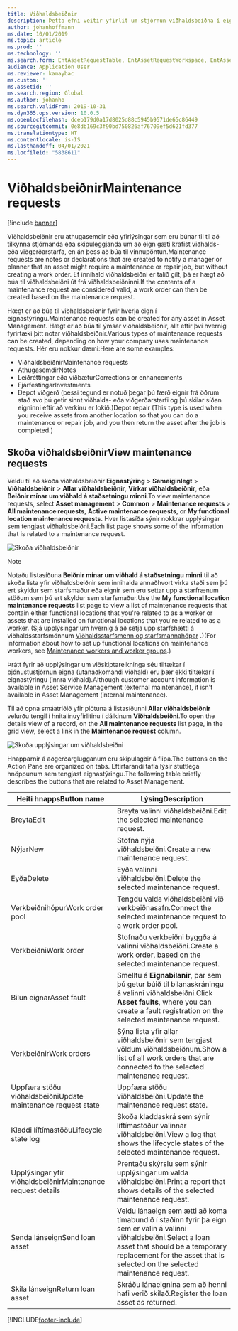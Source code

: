 ```yaml
---
title: Viðhaldsbeiðnir
description: Þetta efni veitir yfirlit um stjórnun viðhaldsbeiðna í eignastjórnun
author: johanhoffmann
ms.date: 10/01/2019
ms.topic: article
ms.prod: ''
ms.technology: ''
ms.search.form: EntAssetRequestTable, EntAssetRequestWorkspace, EntAssetRequestActivePart, EntAssetRequestWorkOrderActive, EntAssetRequestType, EntAssetRequestTableCreateWO, EntAssetRequestTableLookup, EntAssetRequestTableActivePart, EntAssetMobileRequestDetails
audience: Application User
ms.reviewer: kamaybac
ms.custom: ''
ms.assetid: ''
ms.search.region: Global
ms.author: johanho
ms.search.validFrom: 2019-10-31
ms.dyn365.ops.version: 10.0.5
ms.openlocfilehash: dceb179d0a17d8025d88c5945b9571de65c86449
ms.sourcegitcommit: 0e8db169c3f90bd750826af76709ef5d621fd377
ms.translationtype: HT
ms.contentlocale: is-IS
ms.lasthandoff: 04/01/2021
ms.locfileid: "5838611"
---
```

# <a name="maintenance-requests"></a><span data-ttu-id="64084-103">Viðhaldsbeiðnir</span><span class="sxs-lookup"><span data-stu-id="64084-103">Maintenance requests</span></span>

[!include [banner](../../includes/banner.md)]

 

<span data-ttu-id="64084-104">Viðhaldsbeiðnir eru athugasemdir eða yfirlýsingar sem eru búnar til til að tilkynna stjórnanda eða skipuleggjanda um að eign gæti krafist viðhalds- eða viðgerðarstarfa, en án þess að búa til vinnupöntun.</span><span class="sxs-lookup"><span data-stu-id="64084-104">Maintenance requests are notes or declarations that are created to notify a manager or planner that an asset might require a maintenance or repair job, but without creating a work order.</span></span> <span data-ttu-id="64084-105">Ef innihald viðhaldsbeiðni er talið gilt, þá er hægt að búa til viðhaldsbeiðni út frá viðhaldsbeiðninni.</span><span class="sxs-lookup"><span data-stu-id="64084-105">If the contents of a maintenance request are considered valid, a work order can then be created based on the maintenance request.</span></span>

<span data-ttu-id="64084-106">Hægt er að búa til viðhaldsbeiðnir fyrir hverja eign í eignastýringu.</span><span class="sxs-lookup"><span data-stu-id="64084-106">Maintenance requests can be created for any asset in Asset Management.</span></span> <span data-ttu-id="64084-107">Hægt er að búa til ýmsar viðhaldsbeiðnir, allt eftir því hvernig fyrirtæki þitt notar viðhaldsbeiðnir.</span><span class="sxs-lookup"><span data-stu-id="64084-107">Various types of maintenance requests can be created, depending on how your company uses maintenance requests.</span></span> <span data-ttu-id="64084-108">Hér eru nokkur dæmi:</span><span class="sxs-lookup"><span data-stu-id="64084-108">Here are some examples:</span></span>

- <span data-ttu-id="64084-109">Viðhaldsbeiðnir</span><span class="sxs-lookup"><span data-stu-id="64084-109">Maintenance requests</span></span>
- <span data-ttu-id="64084-110">Athugasemdir</span><span class="sxs-lookup"><span data-stu-id="64084-110">Notes</span></span>
- <span data-ttu-id="64084-111">Leiðréttingar eða viðbætur</span><span class="sxs-lookup"><span data-stu-id="64084-111">Corrections or enhancements</span></span>
- <span data-ttu-id="64084-112">Fjárfestingar</span><span class="sxs-lookup"><span data-stu-id="64084-112">Investments</span></span>
- <span data-ttu-id="64084-113">Depot viðgerð (þessi tegund er notuð þegar þú færð eignir frá öðrum stað svo þú getir sinnt viðhalds- eða viðgerðarstarfi og þú skilar síðan eigninni eftir að verkinu er lokið.)</span><span class="sxs-lookup"><span data-stu-id="64084-113">Depot repair (This type is used when you receive assets from another location so that you can do a maintenance or repair job, and you then return the asset after the job is completed.)</span></span>

## <a name="view-maintenance-requests"></a><span data-ttu-id="64084-114">Skoða viðhaldsbeiðnir</span><span class="sxs-lookup"><span data-stu-id="64084-114">View maintenance requests</span></span>

<span data-ttu-id="64084-115">Veldu til að skoða viðhaldsbeiðnir **Eignastýring** \> **Sameiginlegt** \> **Viðhaldsbeiðnir** \> **Allar viðhaldsbeiðnir**, **Virkar viðhaldsbeiðnir**, eða **Beiðnir mínar um viðhald á staðsetningu minni**.</span><span class="sxs-lookup"><span data-stu-id="64084-115">To view maintenance requests, select **Asset management** \> **Common** \> **Maintenance requests** \> **All maintenance requests**, **Active maintenance requests**, or **My functional location maintenance requests**.</span></span> <span data-ttu-id="64084-116">Hver listasíða sýnir nokkrar upplýsingar sem tengjast viðhaldsbeiðni.</span><span class="sxs-lookup"><span data-stu-id="64084-116">Each list page shows some of the information that is related to a maintenance request.</span></span>

![Skoða viðhaldsbeiðnir](media/01-manage-maintenance-requests.png)

> [!NOTE]
> <span data-ttu-id="64084-118">Notaðu listasíðuna **Beiðnir mínar um viðhald á staðsetningu minni** til að skoða lista yfir viðhaldsbeiðnir sem innihalda annaðhvort virka staði sem þú ert skyldur sem starfsmaður eða eignir sem eru settar upp á starfrænum stöðum sem þú ert skyldur sem starfsmaður.</span><span class="sxs-lookup"><span data-stu-id="64084-118">Use the **My functional location maintenance requests** list page to view a list of maintenance requests that contain either functional locations that you're related to as a worker or assets that are installed on functional locations that you're related to as a worker.</span></span> <span data-ttu-id="64084-119">(Sjá upplýsingar um hvernig á að setja upp starfshætti á viðhaldsstarfsmönnum [Viðhaldsstarfsmenn og starfsmannahópar](../setup-for-objects/workers-and-worker-groups.md) .)</span><span class="sxs-lookup"><span data-stu-id="64084-119">(For information about how to set up functional locations on maintenance workers, see [Maintenance workers and worker groups](../setup-for-objects/workers-and-worker-groups.md).)</span></span>
> 
> <span data-ttu-id="64084-120">Þrátt fyrir að upplýsingar um viðskiptareikninga séu tiltækar í þjónustustjórnun eigna (utanaðkomandi viðhald) eru þær ekki tiltækar í eignastýringu (innra viðhald).</span><span class="sxs-lookup"><span data-stu-id="64084-120">Although customer account information is available in Asset Service Management (external maintenance), it isn't available in Asset Management (internal maintenance).</span></span>

<span data-ttu-id="64084-121">Til að opna smáatriðið yfir plötuna á listasíðunni **Allar viðhaldsbeiðnir** velurðu tengil í hnitalínuyfirlitinu í dálkinum **Viðhaldsbeiðni**.</span><span class="sxs-lookup"><span data-stu-id="64084-121">To open the details view of a record, on the **All maintenance requests** list page, in the grid view, select a link in the **Maintenance request** column.</span></span>

![Skoða upplýsingar um viðhaldsbeiðni](media/02-manage-maintenance-requests.png)

<span data-ttu-id="64084-123">Hnapparnir á aðgerðarglugganum eru skipulagðir á flipa.</span><span class="sxs-lookup"><span data-stu-id="64084-123">The buttons on the Action Pane are organized on tabs.</span></span> <span data-ttu-id="64084-124">Eftirfarandi tafla lýsir stuttlega hnöppunum sem tengjast eignastýringu.</span><span class="sxs-lookup"><span data-stu-id="64084-124">The following table briefly describes the buttons that are related to Asset Management.</span></span>

| <span data-ttu-id="64084-125">Heiti hnapps</span><span class="sxs-lookup"><span data-stu-id="64084-125">Button name</span></span>                      | <span data-ttu-id="64084-126">Lýsing</span><span class="sxs-lookup"><span data-stu-id="64084-126">Description</span></span> |
|----------------------------------|-------------|
| <span data-ttu-id="64084-127">Breyta</span><span class="sxs-lookup"><span data-stu-id="64084-127">Edit</span></span>                             | <span data-ttu-id="64084-128">Breyta valinni viðhaldsbeiðni.</span><span class="sxs-lookup"><span data-stu-id="64084-128">Edit the selected maintenance request.</span></span> |
| <span data-ttu-id="64084-129">Nýjar</span><span class="sxs-lookup"><span data-stu-id="64084-129">New</span></span>                              | <span data-ttu-id="64084-130">Stofna nýja viðhaldsbeiðni.</span><span class="sxs-lookup"><span data-stu-id="64084-130">Create a new maintenance request.</span></span> |
| <span data-ttu-id="64084-131">Eyða</span><span class="sxs-lookup"><span data-stu-id="64084-131">Delete</span></span>                           | <span data-ttu-id="64084-132">Eyða valinni viðhaldsbeiðni.</span><span class="sxs-lookup"><span data-stu-id="64084-132">Delete the selected maintenance request.</span></span> |
| <span data-ttu-id="64084-133">Verkbeiðnihópur</span><span class="sxs-lookup"><span data-stu-id="64084-133">Work order pool</span></span>                  | <span data-ttu-id="64084-134">Tengdu valda viðhaldsbeiðni við verkbeiðnasafn.</span><span class="sxs-lookup"><span data-stu-id="64084-134">Connect the selected maintenance request to a work order pool.</span></span> |
| <span data-ttu-id="64084-135">Verkbeiðni</span><span class="sxs-lookup"><span data-stu-id="64084-135">Work order</span></span>                       | <span data-ttu-id="64084-136">Stofnaðu verkbeiðni byggða á valinni viðhaldsbeiðni.</span><span class="sxs-lookup"><span data-stu-id="64084-136">Create a work order, based on the selected maintenance request.</span></span> |
| <span data-ttu-id="64084-137">Bilun eignar</span><span class="sxs-lookup"><span data-stu-id="64084-137">Asset fault</span></span>                      | <span data-ttu-id="64084-138">Smelltu á **Eignabilanir**, þar sem þú getur búið til bilanaskráningu á valinni viðhaldsbeiðni.</span><span class="sxs-lookup"><span data-stu-id="64084-138">Click **Asset faults**, where you can create a fault registration on the selected maintenance request.</span></span> |
| <span data-ttu-id="64084-139">Verkbeiðnir</span><span class="sxs-lookup"><span data-stu-id="64084-139">Work orders</span></span>                      | <span data-ttu-id="64084-140">Sýna lista yfir allar viðhaldsbeiðnir sem tengjast völdum viðhaldsbeiðnum.</span><span class="sxs-lookup"><span data-stu-id="64084-140">Show a list of all work orders that are connected to the selected maintenance request.</span></span> |
| <span data-ttu-id="64084-141">Uppfæra stöðu viðhaldsbeiðni</span><span class="sxs-lookup"><span data-stu-id="64084-141">Update maintenance request state</span></span> | <span data-ttu-id="64084-142">Uppfæra stöðu viðhaldsbeiðni.</span><span class="sxs-lookup"><span data-stu-id="64084-142">Update the maintenance request state.</span></span> |
| <span data-ttu-id="64084-143">Kladdi líftímastöðu</span><span class="sxs-lookup"><span data-stu-id="64084-143">Lifecycle state log</span></span>              | <span data-ttu-id="64084-144">Skoða kladdaskrá sem sýnir líftímastöður valinnar viðhaldsbeiðni.</span><span class="sxs-lookup"><span data-stu-id="64084-144">View a log that shows the lifecycle states of the selected maintenance request.</span></span> |
| <span data-ttu-id="64084-145">Upplýsingar yfir viðhaldsbeiðnir</span><span class="sxs-lookup"><span data-stu-id="64084-145">Maintenance request details</span></span>      | <span data-ttu-id="64084-146">Prentaðu skýrslu sem sýnir upplýsingar um valda viðhaldsbeiðni.</span><span class="sxs-lookup"><span data-stu-id="64084-146">Print a report that shows details of the selected maintenance request.</span></span> |
| <span data-ttu-id="64084-147">Senda lánseign</span><span class="sxs-lookup"><span data-stu-id="64084-147">Send loan asset</span></span>                  | <span data-ttu-id="64084-148">Veldu lánaeign sem ætti að koma tímabundið í staðinn fyrir þá eign sem er valin á valinni viðhaldsbeiðni.</span><span class="sxs-lookup"><span data-stu-id="64084-148">Select a loan asset that should be a temporary replacement for the asset that is selected on the selected maintenance request.</span></span> |
| <span data-ttu-id="64084-149">Skila lánseign</span><span class="sxs-lookup"><span data-stu-id="64084-149">Return loan asset</span></span>                | <span data-ttu-id="64084-150">Skráðu lánaeignina sem að henni hafi verið skilað.</span><span class="sxs-lookup"><span data-stu-id="64084-150">Register the loan asset as returned.</span></span> |



[!INCLUDE[footer-include](../../../includes/footer-banner.md)]
